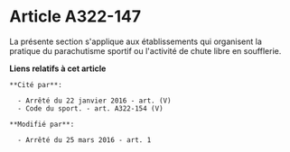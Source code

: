 # Article A322-147

La présente section s'applique aux établissements qui organisent la pratique du parachutisme sportif ou l'activité de chute
libre en soufflerie.

**Liens relatifs à cet article**

	**Cité par**:

	  - Arrêté du 22 janvier 2016 - art. (V)
	  - Code du sport. - art. A322-154 (V)

	**Modifié par**:

	  - Arrêté du 25 mars 2016 - art. 1
